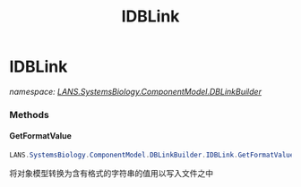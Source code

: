﻿---
title: IDBLink
---

# IDBLink
_namespace: [LANS.SystemsBiology.ComponentModel.DBLinkBuilder](N-LANS.SystemsBiology.ComponentModel.DBLinkBuilder.html)_





### Methods

#### GetFormatValue
```csharp
LANS.SystemsBiology.ComponentModel.DBLinkBuilder.IDBLink.GetFormatValue
```
将对象模型转换为含有格式的字符串的值用以写入文件之中


